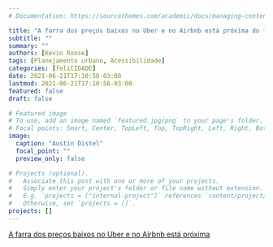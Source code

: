 ```yaml
---
# Documentation: https://sourcethemes.com/academic/docs/managing-content/

title: "A farra dos preços baixos no Uber e no Airbnb está próxima do fim"
subtitle: ""
summary: ""
authors: [Kevin Roose]
tags: [Planejamento urbano, Acessibilidade]
categories: [feliCIDADE]
date: 2021-06-21T17:10:58-03:00
lastmod: 2021-06-21T17:10:58-03:00
featured: false
draft: false

# Featured image
# To use, add an image named `featured.jpg/png` to your page's folder.
# Focal points: Smart, Center, TopLeft, Top, TopRight, Left, Right, BottomLeft, Bottom, BottomRight.
image:
  caption: "Austin Distel"
  focal_point: ""
  preview_only: false

# Projects (optional).
#   Associate this post with one or more of your projects.
#   Simply enter your project's folder or file name without extension.
#   E.g. `projects = ["internal-project"]` references `content/project/deep-learning/index.md`.
#   Otherwise, set `projects = []`.
projects: []
---
```


[A farra dos preços baixos no Uber e no Airbnb está próxima](https://www.terra.com.br/noticias/tecnologia/a-farra-dos-precos-baixos-no-uber-e-no-airbnb-esta-proxima-do-fim,1859fe282da8d13c5d7a416e6afe6529g19nwc79.html)